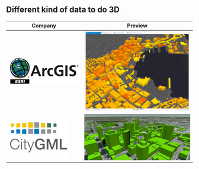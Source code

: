 ## Different kind of data to do 3D

| Company                                                    | Preview                                                           |
|------------------------------------------------------------|:-----------------------------------------------------------------:|
| ![ArcGIS_logo](../images/ArcGis_logo.png "ArcGIS_logo")    | ![ArcGIS_example](../images/ArcGIS_example.png "ArcGIS_example")    |
| ![CityGML_logo](../images/CityGML_logo.gif "CItyGML_logo") | ![CityGML_example](../images/CityGML_example.jpg "CItyGML_example") |
